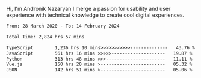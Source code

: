 Hi, I'm Andronik Nazaryan
I merge a passion for usability and user experience with technical knowledge to create cool digital experiences.


<!--START_SECTION:waka-->

```txt
From: 28 March 2020 - To: 14 February 2024

Total Time: 2,824 hrs 57 mins

TypeScript        1,236 hrs 10 mins>>>>>>>>>>>--------------   43.76 %
JavaScript        561 hrs 16 mins >>>>>--------------------   19.87 %
Python            313 hrs 48 mins >>>----------------------   11.11 %
Vue.js            150 hrs 20 mins >------------------------   05.32 %
JSON              142 hrs 51 mins >------------------------   05.06 %
```

<!--END_SECTION:waka-->
